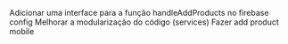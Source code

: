 Adicionar uma interface para a função handleAddProducts no firebase config
Melhorar a modularização do código (services)
Fazer add product mobile
